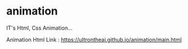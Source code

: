 # animation
IT's Html, Css Animation...

Animation Html Link : https://ultrontheai.github.io/animation/main.html
